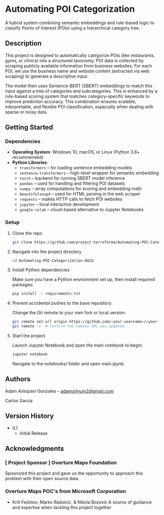 # Automating POI Categorization

A hybrid system combining semantic embeddings and rule-based logic to classify Points of Interest (POIs) using a hierarchical category tree.

## Description

This project is designed to automatically categorize POIs (like restaurants, gyms, or clinics) into a structured taxonomy. POI data is collected by scraping publicly available information from business websites. For each POI, we use the business name and website content (extracted via web scraping) to generate a descriptive input.

The model then uses Sentence-BERT (SBERT) embeddings to match this input against a tree of categories and subcategories. This is enhanced by a rule-based scoring system that matches category-specific keywords to improve prediction accuracy. This combination ensures scalable, interpretable, and flexible POI classification, especially when dealing with sparse or noisy data.

## Getting Started

### Dependencies

- **Operating System**: Windows 10, macOS, or Linux (Python 3.8+ recommended)
- **Python Libraries**:
  - `transformers` – for loading sentence embedding models
  - `sentence-transformers` – high-level wrapper for semantic embedding
  - `torch` – backend for running SBERT model inference
  - `pandas` – used for handling and filtering POI datasets
  - `numpy` – array computations for scoring and embedding math
  - `beautifulsoup4` – used for HTML parsing in the web scraper
  - `requests` – makes HTTP calls to fetch POI websites
  - `jupyter` – local interactive development
  - `google-colab` – cloud-based alternative to Jupyter Notebooks
 
### Setup
1. Clone the repo
   ```sh
   git clone https://github.com/project-terraforma/Automating-POI-Categorization-AGCG.git
   ```
2. Navigate into the project directory
   ```sh
   cd Automating-POI-Categorization-AGCG
   ```
3. Install Python dependencies

   Make sure you have a Python environment set up, then install required packages:
   ```sh
   pip install -r requirements.txt
   ```
5. Prevent accidental pushes to the base repository

   Change the Git remote to your own fork or local version:
   ```sh
   git remote set-url origin https://github.com/<your-username>/<your-repo-name>.git
   git remote -v  # Confirm the remote URL was updated
   ```
8. Start the project

   Launch Jupyter Notebook and open the main notebook to begin:
   ```sh
   jupyter notebook
   ```

   Navigate to the notebooks/ folder and open main.ipynb.

## Authors

Adam Axtopani Gonzales – adamurlnum2@gmail.com

Carlos Garcia

## Version History

* 0.1
    * Initial Release


## Acknowledgments

### [ Project Sponsor ] Overture Maps Foundation
Sposnored this project and gave us the opportunity to approach this problem with their open source data

### Overture Maps POC's from Microsoft Corporation 

- Krill Fedotov, Marko Radoicic, & Nikola Bozovic
A source of guidance and expertise when tackling this project together


